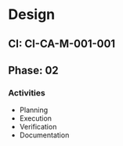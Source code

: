 # Design

## CI: CI-CA-M-001-001
## Phase: 02

### Activities
- Planning
- Execution
- Verification
- Documentation
